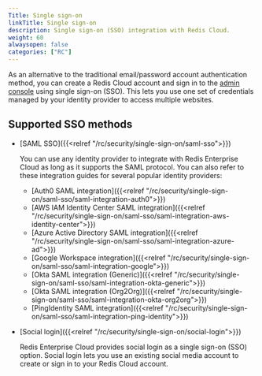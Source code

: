 ```yaml
---
Title: Single sign-on
linkTitle: Single sign-on
description: Single sign-on (SSO) integration with Redis Cloud.
weight: 60
alwaysopen: false
categories: ["RC"]
---
```


As an alternative to the traditional email/password account authentication method, you can create a Redis Cloud account and sign in to the [admin console](https://app.redislabs.com/new/) using single sign-on (SSO). This lets you use one set of credentials managed by your identity provider to access multiple websites.

## Supported SSO methods

- [SAML SSO]({{<relref "/rc/security/single-sign-on/saml-sso">}})

  You can use any identity provider to integrate with Redis Enterprise Cloud as long as it supports the SAML protocol. You can also refer to these integration guides for several popular identity providers:

  - [Auth0 SAML integration]({{<relref "/rc/security/single-sign-on/saml-sso/saml-integration-auth0">}})
  - [AWS IAM Identity Center SAML integration]({{<relref "/rc/security/single-sign-on/saml-sso/saml-integration-aws-identity-center">}})
  - [Azure Active Directory SAML integration]({{<relref "/rc/security/single-sign-on/saml-sso/saml-integration-azure-ad">}})
  - [Google Workspace integration]({{<relref "/rc/security/single-sign-on/saml-sso/saml-integration-google">}})
  - [Okta SAML integration (Generic)]({{<relref "/rc/security/single-sign-on/saml-sso/saml-integration-okta-generic">}})
  - [Okta SAML integration (Org2Org)]({{<relref "/rc/security/single-sign-on/saml-sso/saml-integration-okta-org2org">}})
  - [PingIdentity SAML integration]({{<relref "/rc/security/single-sign-on/saml-sso/saml-integration-ping-identity">}})

- [Social login]({{<relref "/rc/security/single-sign-on/social-login">}})

  Redis Enterprise Cloud provides social login as a single sign-on (SSO) option. Social login lets you use an existing social media account to create or sign in to your Redis Cloud account.

